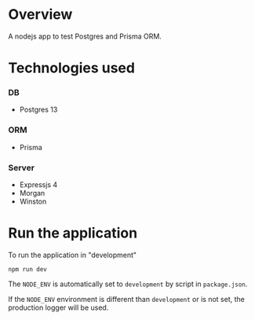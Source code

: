 # Overview

A nodejs app to test Postgres and Prisma ORM.

# Technologies used

### DB

- Postgres 13

### ORM

- Prisma

### Server

- Expressjs 4
- Morgan
- Winston

# Run the application

To run the application in "development"

```
npm run dev
```

The `NODE_ENV` is automatically set to `development` by script in `package.json`.

If the `NODE_ENV` environment is different than `development` or is not set, the production logger will be used.
